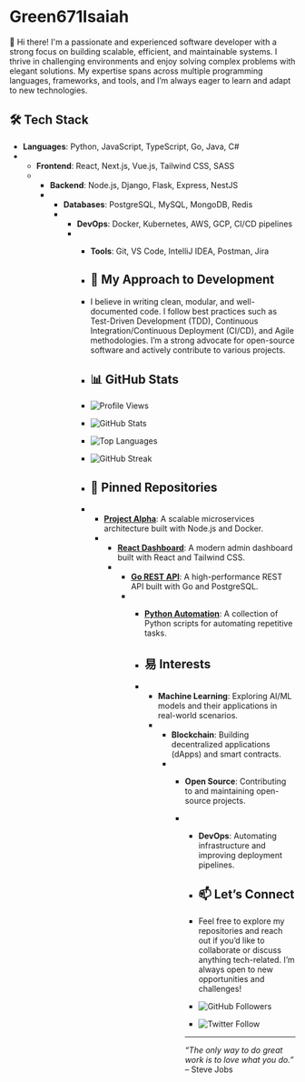 # Green671Isaiah

👋 Hi there! I'm a passionate and experienced software developer with a strong focus on building scalable, efficient, and maintainable systems. I thrive in challenging environments and enjoy solving complex problems with elegant solutions. My expertise spans across multiple programming languages, frameworks, and tools, and I’m always eager to learn and adapt to new technologies.

## 🛠️ Tech Stack

- **Languages**: Python, JavaScript, TypeScript, Go, Java, C#
- - **Frontend**: React, Next.js, Vue.js, Tailwind CSS, SASS
  - - **Backend**: Node.js, Django, Flask, Express, NestJS
    - - **Databases**: PostgreSQL, MySQL, MongoDB, Redis
      - - **DevOps**: Docker, Kubernetes, AWS, GCP, CI/CD pipelines
        - - **Tools**: Git, VS Code, IntelliJ IDEA, Postman, Jira
         
          - ## 🚀 My Approach to Development
         
          - I believe in writing clean, modular, and well-documented code. I follow best practices such as Test-Driven Development (TDD), Continuous Integration/Continuous Deployment (CI/CD), and Agile methodologies. I’m a strong advocate for open-source software and actively contribute to various projects.
         
          - ## 📊 GitHub Stats
         
          - ![Profile Views](https://komarev.com/ghpvc/?username=Green671Isaiah&color=blue&style=flat-square)
          - ![GitHub Stats](https://github-readme-stats.vercel.app/api?username=Green671Isaiah&show_icons=true&theme=radical)
          - ![Top Languages](https://github-readme-stats.vercel.app/api/top-langs/?username=Green671Isaiah&layout=compact&theme=radical)
          - ![GitHub Streak](https://github-readme-streak-stats.herokuapp.com/?user=Green671Isaiah&theme=radical)
         
          - ## 🌟 Pinned Repositories
         
          - - **[Project Alpha](https://github.com/Green671Isaiah/project-alpha)**: A scalable microservices architecture built with Node.js and Docker.
            - - **[React Dashboard](https://github.com/Green671Isaiah/react-dashboard)**: A modern admin dashboard built with React and Tailwind CSS.
              - - **[Go REST API](https://github.com/Green671Isaiah/go-rest-api)**: A high-performance REST API built with Go and PostgreSQL.
                - - **[Python Automation](https://github.com/Green671Isaiah/python-automation)**: A collection of Python scripts for automating repetitive tasks.
                 
                  - ## 易 Interests
                 
                  - - **Machine Learning**: Exploring AI/ML models and their applications in real-world scenarios.
                    - - **Blockchain**: Building decentralized applications (dApps) and smart contracts.
                      - - **Open Source**: Contributing to and maintaining open-source projects.
                        - - **DevOps**: Automating infrastructure and improving deployment pipelines.
                         
                          - ## 📫 Let’s Connect
                         
                          - Feel free to explore my repositories and reach out if you’d like to collaborate or discuss anything tech-related. I’m always open to new opportunities and challenges!
                         
                          - ![GitHub Followers](https://img.shields.io/github/followers/Green671Isaiah?label=Follow&style=social)
                          - ![Twitter Follow](https://img.shields.io/twitter/follow/Green671Isaiah?style=social)
                         
                          - ---

                          *“The only way to do great work is to love what you do.”* – Steve Jobs
